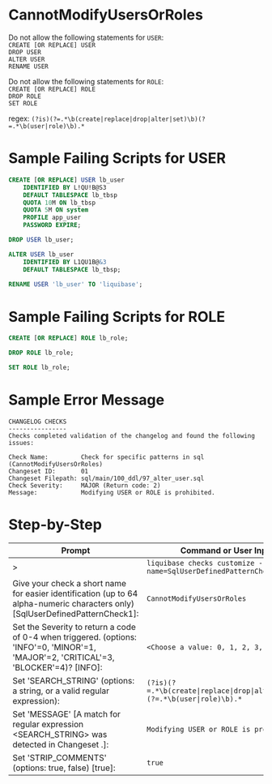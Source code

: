 # CannotModifyUsersOrRoles

Do not allow the following statements for `USER`:
<br>`CREATE [OR REPLACE] USER`
<br>`DROP USER`
<br>`ALTER USER`
<br>`RENAME USER`

Do not allow the following statements for `ROLE`:
<br>`CREATE [OR REPLACE] ROLE`
<br>`DROP ROLE`
<br>`SET ROLE`

regex: `(?is)(?=.*\b(create|replace|drop|alter|set)\b)(?=.*\b(user|role)\b).*`

# Sample Failing Scripts for USER
``` sql
CREATE [OR REPLACE] USER lb_user 
    IDENTIFIED BY L!QU!B@S3 
    DEFAULT TABLESPACE lb_tbsp 
    QUOTA 10M ON lb_tbsp 
    QUOTA 5M ON system 
    PROFILE app_user 
    PASSWORD EXPIRE;
```
``` sql
DROP USER lb_user;
```
``` sql
ALTER USER lb_user 
    IDENTIFIED BY L1QU1B@&3
    DEFAULT TABLESPACE lb_tbsp;
```
``` sql
RENAME USER 'lb_user' TO 'liquibase';
```

# Sample Failing Scripts for ROLE
``` sql
CREATE [OR REPLACE] ROLE lb_role;
```
``` sql
DROP ROLE lb_role;
```
``` sql
SET ROLE lb_role;
```

# Sample Error Message
```
CHANGELOG CHECKS
----------------
Checks completed validation of the changelog and found the following issues:

Check Name:         Check for specific patterns in sql (CannotModifyUsersOrRoles)
Changeset ID:       01
Changeset Filepath: sql/main/100_ddl/97_alter_user.sql
Check Severity:     MAJOR (Return code: 2)
Message:            Modifying USER or ROLE is prohibited.
```

# Step-by-Step
| Prompt | Command or User Input |
| ------ | ----------------------|
| > | `liquibase checks customize --check-name=SqlUserDefinedPatternCheck` |
| Give your check a short name for easier identification (up to 64 alpha-numeric characters only) [SqlUserDefinedPatternCheck1]: | `CannotModifyUsersOrRoles` |
| Set the Severity to return a code of 0-4 when triggered. (options: 'INFO'=0, 'MINOR'=1, 'MAJOR'=2, 'CRITICAL'=3, 'BLOCKER'=4)? [INFO]: | `<Choose a value: 0, 1, 2, 3, 4>` |
| Set 'SEARCH_STRING' (options: a string, or a valid regular expression): | `(?is)(?=.*\b(create\|replace\|drop\|alter\|set)\b)(?=.*\b(user\|role)\b).*` |
| Set 'MESSAGE' [A match for regular expression <SEARCH_STRING> was detected in Changeset <CHANGESET>.]: | `Modifying USER or ROLE is prohibited.` |
| Set 'STRIP_COMMENTS' (options: true, false) [true]: | `true` |